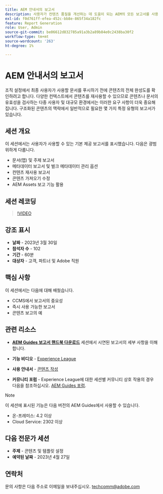```yaml
---
title: AEM 안내서의 보고서
description: 사용자가 컨텐츠 품질을 개선하는 데 도움이 되는 AEM의 모든 보고서를 사용할 수 있는지 알아봅니다.
exl-id: f0d761ff-efea-452c-bb8e-865f34a182fc
feature: Report Generation
role: User, Admin
source-git-commit: be06612d832785a91a3b2a89b84e0c2438ba30f2
workflow-type: tm+mt
source-wordcount: '263'
ht-degree: 1%

---
```


# AEM 안내서의 보고서

조직 설정에서 최종 사용자가 사용할 문서를 푸시하기 전에 콘텐츠의 전체 완성도를 확인하려고 합니다. 다양한 컨텍스트에서 콘텐츠를 재사용할 수 있으므로 콘텐츠나 문서의 유효성을 검사하는 다중 사용자 및 대규모 환경에서는 이러한 요구 사항이 더욱 중요해집니다. 구조화된 콘텐츠의 맥락에서 일반적으로 필요한 몇 가지 특정 유형의 보고서가 있습니다.


## 세션 개요

이 세션에서는 사용자가 사용할 수 있는 기본 제공 보고서를 표시했습니다. 다음은 광범위하게 다룹니다.
- 문서(맵) 및 주제 보고서
- 메타데이터 보고서 및 벌크 메타데이터 관리 옵션
- 컨텐츠 재사용 보고서
- 콘텐츠 가져오기 수정
- AEM Assets 보고 기능 활용


## 세션 레코딩

>[!VIDEO](https://video.tv.adobe.com/v/3417529/guides--reporting-reporting?quality=12&learn=on)


## 강조 표시

- **날짜** - 2023년 3월 30일
- **참석자 수** - 102
- **기간** - 60분
- **대상자** - 고객, 파트너 및 Adobe 직원


## 핵심 사항

이 세션에서는 다음에 대해 배웠습니다.
- CCMS에서 보고서의 중요성
- 즉시 사용 가능한 보고서
- 콘텐츠 보고의 예


## 관련 리소스

- **[AEM Guides 보고서 핸드북 다운로드](./assets/aem-guides-expert-session-reports-documentation.pdf)** 세션에서 시연된 보고서의 세부 사항을 이해합니다.

- **기능 비디오** -  [Experience League](https://experienceleague.adobe.com/docs/experience-manager-guides-learn/videos/output-generation/working-with-reports.html?lang=en)

- **사용 안내서** - [콘텐츠 작성](https://help.adobe.com/en_US/xml-documentation-for-adobe-experience-manager/index.html#t=DXML-master-map%2Freports-intro.html)

- **커뮤니티 포럼** - Experience League에 대한 세션별 커뮤니티 상호 작용의 경우 다음을 참조하십시오.  [AEM Guides 포럼](https://experienceleaguecommunities.adobe.com/t5/experience-manager-guides/bd-p/xml-documentation-discussions).

>[!NOTE]
>
> 이 세션에 표시된 기능은 다음 버전의 AEM Guides에서 사용할 수 있습니다.
> - 온-프레미스: 4.2 이상
> - Cloud Service: 2302 이상


## 다음 전문가 세션

- **주제** - 콘텐츠 및 템플릿 설정
- **예약된 날짜** - 2023년 4월 27일


## 연락처

문의 사항은 다음 주소로 이메일을 보내주십시오. <techcomm@adobe.com>
